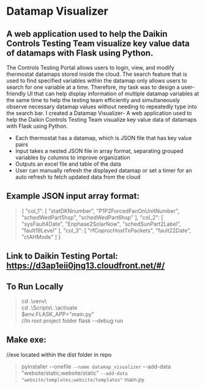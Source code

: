 # Datamap Visualizer
## A web application used to help the Daikin Controls Testing Team visualize key value data of datamaps with Flask using Python.
The Controls Testing Portal allows users to login, view, and modify thermostat datamaps stored inside the cloud. The search feature that is used to find specified variables within the datamap only allows users to search for one variable at a time. Therefore, my task was to design a user-friendly UI that can help display information of multiple datamap variables at the same time to help the testing team efficiently and simultaneously observe necessary datamap values without needing to repeatedly type into the search bar.
I created a Datamap Visualizer- A web application used to help the Daikin Controls Testing Team visualize key value data of datamaps with Flask using Python.
- Each thermostat has a datamap, which is JSON file that has key value pairs
- Input takes a nested JSON file in array format, separating grouped variables by columns to improve organization
- Outputs an excel file and table of the data
- User can manually refresh the displayed datamap or set a timer for an auto refresh to fetch updated data from the cloud

## Example JSON input array format:
>{
>  "col_1": [
>    "statDKNnumber",
>    "P1P2ForcedFanOnUnitNumber",
>    "schedWedPart5hsp",
>    "schedWedPart6hsp"
>  ],
>  "col_2": [
>    "sysFault4Date",
>    "Enphase2SolarNow",
>    "schedSunPart2Label",
>    "fault19Level"
>  ],
>  "col_3": [
>    "rfCoprocHostTxPackets",
>    "fault22Date",
>    "ctAHMode"
>  ]
>}

## Link to Daikin Testing Portal: https://d3ap1eii0jng13.cloudfront.net/#/ 

## To Run Locally
> cd .\venv\  
> cd .\Scripts\ 
> .\activate   
> $env:FLASK_APP="main.py"   
//In root project folder
> flask --debug run     

## Make exe:
//exe located within the dist folder in repo
> pyinstaller --onefile `
>   --name datamap_visualizer `
>   --add-data "website/static;website/static" `
>   --add-data "website/templates;website/templates" `
>   main.py
